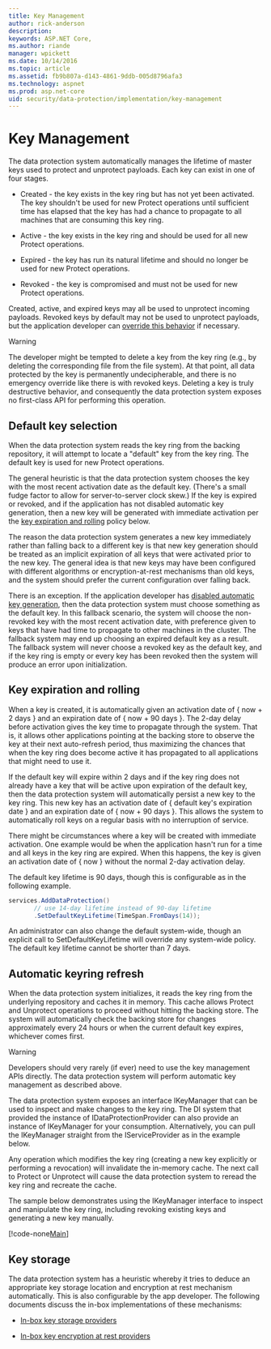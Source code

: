 ```yaml
---
title: Key Management
author: rick-anderson
description: 
keywords: ASP.NET Core,
ms.author: riande
manager: wpickett
ms.date: 10/14/2016
ms.topic: article
ms.assetid: fb9b807a-d143-4861-9ddb-005d8796afa3
ms.technology: aspnet
ms.prod: asp.net-core
uid: security/data-protection/implementation/key-management
---
```

# Key Management

<a name="data-protection-implementation-key-management"></a>

The data protection system automatically manages the lifetime of master keys used to protect and unprotect payloads. Each key can exist in one of four stages.

* Created - the key exists in the key ring but has not yet been activated. The key shouldn't be used for new Protect operations until sufficient time has elapsed that the key has had a chance to propagate to all machines that are consuming this key ring.

* Active - the key exists in the key ring and should be used for all new Protect operations.

* Expired - the key has run its natural lifetime and should no longer be used for new Protect operations.

* Revoked - the key is compromised and must not be used for new Protect operations.

Created, active, and expired keys may all be used to unprotect incoming payloads. Revoked keys by default may not be used to unprotect payloads, but the application developer can [override this behavior](../consumer-apis/dangerous-unprotect.md#data-protection-consumer-apis-dangerous-unprotect) if necessary.

>[!WARNING]
> The developer might be tempted to delete a key from the key ring (e.g., by deleting the corresponding file from the file system). At that point, all data protected by the key is permanently undecipherable, and there is no emergency override like there is with revoked keys. Deleting a key is truly destructive behavior, and consequently the data protection system exposes no first-class API for performing this operation.

## Default key selection

When the data protection system reads the key ring from the backing repository, it will attempt to locate a "default" key from the key ring. The default key is used for new Protect operations.

The general heuristic is that the data protection system chooses the key with the most recent activation date as the default key. (There's a small fudge factor to allow for server-to-server clock skew.) If the key is expired or revoked, and if the application has not disabled automatic key generation, then a new key will be generated with immediate activation per the [key expiration and rolling](xref:security/data-protection/implementation/key-management#data-protection-implementation-key-management-expiration) policy below.

The reason the data protection system generates a new key immediately rather than falling back to a different key is that new key generation should be treated as an implicit expiration of all keys that were activated prior to the new key. The general idea is that new keys may have been configured with different algorithms or encryption-at-rest mechanisms than old keys, and the system should prefer the current configuration over falling back.

There is an exception. If the application developer has [disabled automatic key generation](xref:security/data-protection/configuration/overview#disableautomatickeygeneration), then the data protection system must choose something as the default key. In this fallback scenario, the system will choose the non-revoked key with the most recent activation date, with preference given to keys that have had time to propagate to other machines in the cluster. The fallback system may end up choosing an expired default key as a result. The fallback system will never choose a revoked key as the default key, and if the key ring is empty or every key has been revoked then the system will produce an error upon initialization.

<a name="data-protection-implementation-key-management-expiration"></a>

## Key expiration and rolling

When a key is created, it is automatically given an activation date of { now + 2 days } and an expiration date of { now + 90 days }. The 2-day delay before activation gives the key time to propagate through the system. That is, it allows other applications pointing at the backing store to observe the key at their next auto-refresh period, thus maximizing the chances that when the key ring does become active it has propagated to all applications that might need to use it.

If the default key will expire within 2 days and if the key ring does not already have a key that will be active upon expiration of the default key, then the data protection system will automatically persist a new key to the key ring. This new key has an activation date of { default key's expiration date } and an expiration date of { now + 90 days }. This allows the system to automatically roll keys on a regular basis with no interruption of service.

There might be circumstances where a key will be created with immediate activation. One example would be when the application hasn't run for a time and all keys in the key ring are expired. When this happens, the key is given an activation date of { now } without the normal 2-day activation delay.

The default key lifetime is 90 days, though this is configurable as in the following example.

```csharp
services.AddDataProtection()
       // use 14-day lifetime instead of 90-day lifetime
       .SetDefaultKeyLifetime(TimeSpan.FromDays(14));
   ```

An administrator can also change the default system-wide, though an explicit call to SetDefaultKeyLifetime will override any system-wide policy. The default key lifetime cannot be shorter than 7 days.

## Automatic keyring refresh

When the data protection system initializes, it reads the key ring from the underlying repository and caches it in memory. This cache allows Protect and Unprotect operations to proceed without hitting the backing store. The system will automatically check the backing store for changes approximately every 24 hours or when the current default key expires, whichever comes first.

>[!WARNING]
> Developers should very rarely (if ever) need to use the key management APIs directly. The data protection system will perform automatic key management as described above.

The data protection system exposes an interface IKeyManager that can be used to inspect and make changes to the key ring. The DI system that provided the instance of IDataProtectionProvider can also provide an instance of IKeyManager for your consumption. Alternatively, you can pull the IKeyManager straight from the IServiceProvider as in the example below.

Any operation which modifies the key ring (creating a new key explicitly or performing a revocation) will invalidate the in-memory cache. The next call to Protect or Unprotect will cause the data protection system to reread the key ring and recreate the cache.

The sample below demonstrates using the IKeyManager interface to inspect and manipulate the key ring, including revoking existing keys and generating a new key manually.

[!code-none[Main](key-management/samples/key-management.cs)]

## Key storage

The data protection system has a heuristic whereby it tries to deduce an appropriate key storage location and encryption at rest mechanism automatically. This is also configurable by the app developer. The following documents discuss the in-box implementations of these mechanisms:

* [In-box key storage providers](key-storage-providers.md#data-protection-implementation-key-storage-providers)

* [In-box key encryption at rest providers](key-encryption-at-rest.md#data-protection-implementation-key-encryption-at-rest-providers)
